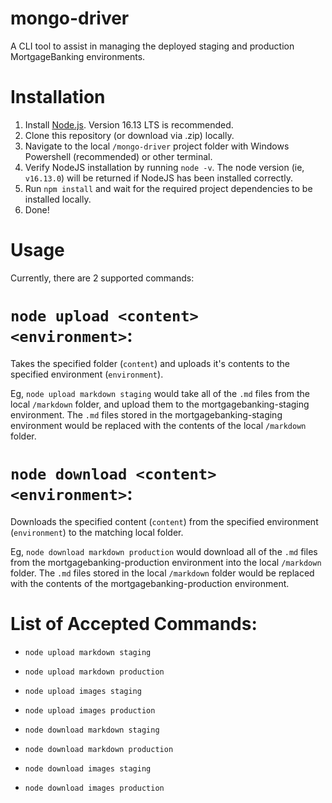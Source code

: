 # mongo-driver

A CLI tool to assist in managing the deployed staging and production MortgageBanking environments.

# Installation
1. Install [Node.js](https://nodejs.org/en/). Version 16.13 LTS is recommended.
2. Clone this repository (or download via .zip) locally.
3. Navigate to the local ```/mongo-driver``` project folder with Windows Powershell (recommended) or other terminal.
4. Verify NodeJS installation by running ```node -v```. The node version (ie, ```v16.13.0```) will be returned if NodeJS has been installed correctly.
5. Run ```npm install``` and wait for the required project dependencies to be installed locally.
6. Done!

# Usage

Currently, there are 2 supported commands:

# ```node upload <content> <environment>```:

Takes the specified folder (```content```) and uploads it's contents to the specified environment (```environment```).

Eg, ```node upload markdown staging``` would take all of the ```.md``` files from the local ```/markdown``` folder, and upload them to the mortgagebanking-staging environment. The ```.md``` files stored in the mortgagebanking-staging environment would be replaced with the contents of the local ```/markdown``` folder.

# ```node download <content> <environment>```:

Downloads the specified content (```content```) from the specified environment (```environment```) to the matching local folder.

Eg, ```node download markdown production``` would download all of the ```.md``` files from the mortgagebanking-production environment into the local ```/markdown``` folder.
The ```.md``` files stored in the local ```/markdown``` folder would be replaced with the contents of the mortgagebanking-production environment.


# List of Accepted Commands:

* ```node upload markdown staging```
* ```node upload markdown production```
* ```node upload images staging```
* ```node upload images production```

* ```node download markdown staging```
* ```node download markdown production```
* ```node download images staging```
* ```node download images production```

